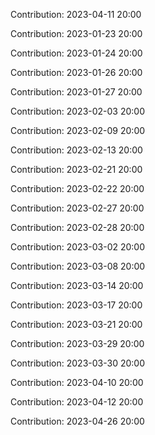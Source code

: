 Contribution: 2023-04-11 20:00

Contribution: 2023-01-23 20:00

Contribution: 2023-01-24 20:00

Contribution: 2023-01-26 20:00

Contribution: 2023-01-27 20:00

Contribution: 2023-02-03 20:00

Contribution: 2023-02-09 20:00

Contribution: 2023-02-13 20:00

Contribution: 2023-02-21 20:00

Contribution: 2023-02-22 20:00

Contribution: 2023-02-27 20:00

Contribution: 2023-02-28 20:00

Contribution: 2023-03-02 20:00

Contribution: 2023-03-08 20:00

Contribution: 2023-03-14 20:00

Contribution: 2023-03-17 20:00

Contribution: 2023-03-21 20:00

Contribution: 2023-03-29 20:00

Contribution: 2023-03-30 20:00

Contribution: 2023-04-10 20:00

Contribution: 2023-04-12 20:00

Contribution: 2023-04-26 20:00

